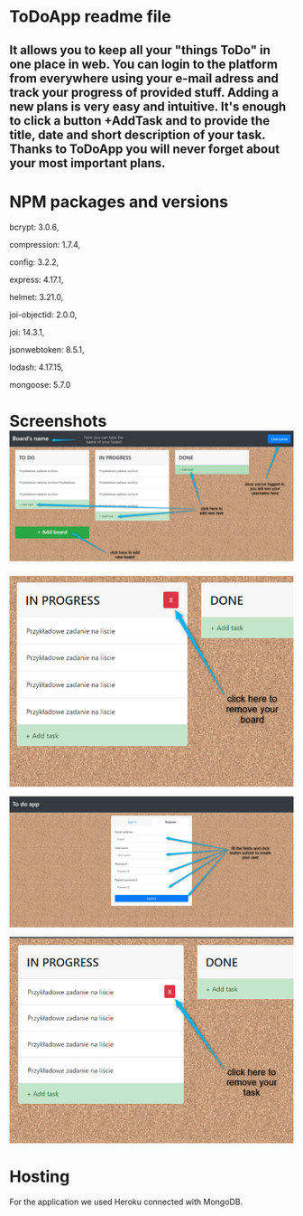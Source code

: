 # ToDoApp readme file

## It allows you to keep all your "things ToDo" in one place in web. You can login to the platform from everywhere using your e-mail adress and track your progress of provided stuff. Adding a new plans is very easy and intuitive. It's enough to click a button +AddTask and to provide the title, date and short description of your task. Thanks to ToDoApp you will never forget about your most important plans.

# NPM packages and versions
bcrypt: 3.0.6,

compression: 1.7.4,

config: 3.2.2,

express: 4.17.1,

helmet: 3.21.0,

joi-objectid: 2.0.0,

joi: 14.3.1,

jsonwebtoken: 8.5.1,

lodash: 4.17.15,

mongoose: 5.7.0

# Screenshots![main view](https://raw.githubusercontent.com/PatrycjaCzerniakiewicz/ToDoList/master/screenshots/screenApp.png)


![close button](https://raw.githubusercontent.com/PatrycjaCzerniakiewicz/ToDoList/master/screenshots/screenBoardDelete.png)



![register](https://raw.githubusercontent.com/PatrycjaCzerniakiewicz/ToDoList/master/screenshots/screenRegister.png)


![delete button](https://raw.githubusercontent.com/PatrycjaCzerniakiewicz/ToDoList/master/screenshots/screenTaskDelete.png)

# Hosting
For the application we used Heroku connected with MongoDB.
